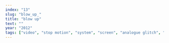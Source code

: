 ```yaml
---
index: "13"
slug: "blow_up_"
title: "blow up"
text: ""
year: "2012"
tags: ["video", "stop motion", "system", "screen", "analogue glitch", "process design"]
---
```

